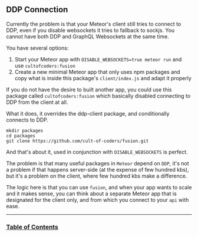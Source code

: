 ## DDP Connection

Currently the problem is that your Meteor's client still tries to connect to DDP, even if you disable websockets it tries to fallback to sockjs. You cannot have both DDP and GraphQL Websockets at the same time.

You have several options:

1.  Start your Meteor app with `DISABLE_WEBSOCKETS=true meteor run` and use `cultofcoders:fusion`
2.  Create a new minimal Meteor app that only uses npm packages and copy what is inside this package's `client/index.js` and adapt it properly

If you do not have the desire to built another app, you could use this package called `cultofcoders:fusion` which basically disabled connecting to DDP from the client at all.

What it does, it overrides the ddp-client package, and conditionally connects to DDP.

```
mkdir packages
cd packages
git clone https://github.com/cult-of-coders/fusion.git
```

And that's about it, used in conjunction with `DISABLE_WEBSOCKETS` is perfect.

The problem is that many useful packages in `Meteor` depend on `DDP`, it's not a problem if that happens server-side (at the expense of few hundred kbs), but it's a problem on the client, where few hundred kbs make a difference.

The logic here is that you can use `fusion`, and when your app wants to scale and it makes sense, you can think about a separate Meteor app that is designated for the client only, and from which you connect to your `api` with ease.

---

### [Table of Contents](table-of-contents.md)
